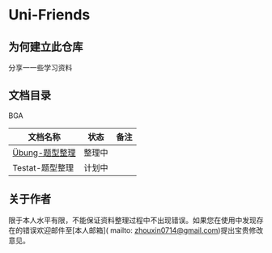 # Uni-Friends




## 为何建立此仓库

分享一一些学习资料





## 文档目录

BGA

| 文档名称                               | 状态   | 备注 |
| -------------------------------------- | ------ | ---- |
| [Übung-题型整理](BGA-1/UE-Aufgaben.md) | 整理中 |      |
| Testat-题型整理                        | 计划中 |      |



## 关于作者

限于本人水平有限，不能保证资料整理过程中不出现错误。如果您在使用中发现存在的错误欢迎邮件至[本人邮箱]( mailto: zhouxin0714@gmail.com)提出宝贵修改意见。

